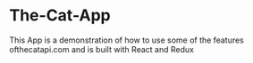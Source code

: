 # The-Cat-App
This App is a demonstration of how to use some of the features ofthecatapi.com and is built with React and Redux
